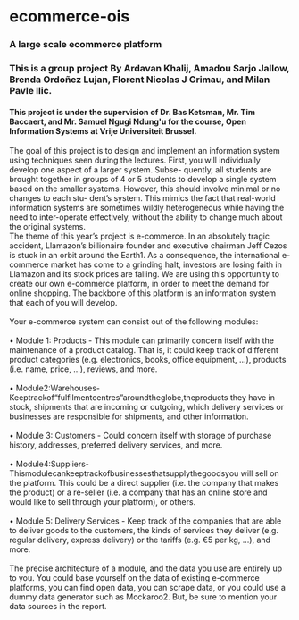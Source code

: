# ecommerce-ois
### A large scale ecommerce platform
### This is a group project By Ardavan Khalij, Amadou Sarjo Jallow, Brenda Ordoñez Lujan, Florent Nicolas J Grimau, and Milan Pavle Ilic.
#### This project is under the supervision of Dr. Bas Ketsman, Mr. Tim Baccaert, and Mr. Samuel Ngugi Ndung'u for the course, Open Information Systems at Vrije Universiteit Brussel.
The goal of this project is to design and implement an information system using techniques seen during the lectures. First, you will individually develop one aspect of a larger system. Subse- quently, all students are brought together in groups of 4 or 5 students to develop a single system based on the smaller systems. However, this should involve minimal or no changes to each stu- dent’s system. This mimics the fact that real-world information systems are sometimes wildly heterogeneous while having the need to inter-operate effectively, without the ability to change much about the original systems.<br>
The theme of this year’s project is e-commerce. In an absolutely tragic accident, Llamazon’s billionaire founder and executive chairman Jeff Cezos is stuck in an orbit around the Earth1. As a consequence, the international e-commerce market has come to a grinding halt, investors are losing faith in Llamazon and its stock prices are falling. We are using this opportunity to create our own e-commerce platform, in order to meet the demand for online shopping. The backbone of this platform is an information system that each of you will develop.<br><br>
Your e-commerce system can consist out of the following modules:<br><br>
• Module 1: Products - This module can primarily concern itself with the maintenance of a product catalog. That is, it could keep track of different product categories (e.g. electronics, books, office equipment, ...), products (i.e. name, price, ...), reviews, and more.<br><br>
• Module2:Warehouses-Keeptrackof“fulfilmentcentres”aroundtheglobe,theproducts they have in stock, shipments that are incoming or outgoing, which delivery services or businesses are responsible for shipments, and other information.<br><br>
• Module 3: Customers - Could concern itself with storage of purchase history, addresses, preferred delivery services, and more.<br><br>
• Module4:Suppliers-Thismodulecankeeptrackofbusinessesthatsupplythegoodsyou will sell on the platform. This could be a direct supplier (i.e. the company that makes the product) or a re-seller (i.e. a company that has an online store and would like to sell through your platform), or others.<br><br>
• Module 5: Delivery Services - Keep track of the companies that are able to deliver goods to the customers, the kinds of services they deliver (e.g. regular delivery, express delivery) or the tariffs (e.g. €5 per kg, ...), and more.<br><br>
The precise architecture of a module, and the data you use are entirely up to you. You could base yourself on the data of existing e-commerce platforms, you can find open data, you can scrape data, or you could use a dummy data generator such as Mockaroo2. But, be sure to mention your data sources in the report.<br><br>
